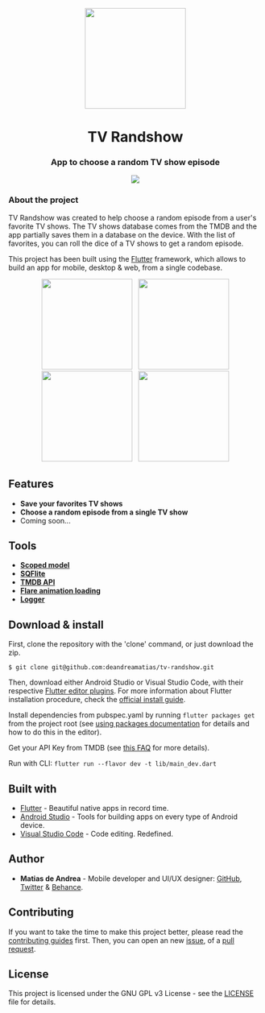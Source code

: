 <p align="center">
  <img src="https://raw.githubusercontent.com/deandreamatias/tv-randshow/master/images/icon.png" width="200">
</p>
<h1 align="center">TV Randshow</h1>
<h3 align="center">App to choose a random TV show episode</h3>

<p align="center">
  <a>
    <img src="https://img.shields.io/github/v/release/deandreamatias/tv-randshow">
  </a>
</p>

### About the project

TV Randshow was created to help choose a random episode from a user's favorite TV shows.
The TV shows database comes from the TMDB and the app partially saves them in a database on the device. With the list of favorites, you can roll the dice of a TV shows to get a random episode.

This project has been built using the [Flutter](https://flutter.dev/) framework, which allows to build an app for mobile, desktop & web, from a single codebase.

<p align="center">
  <img src="https://github.com/deandreamatias/tv-randshow/blob/master/images/search.jpg" width="180" hspace="4">
  <img src="https://github.com/deandreamatias/tv-randshow/blob/master/images/favs.jpg" width="180" hspace="4">
  <img src="https://github.com/deandreamatias/tv-randshow/blob/master/images/details.jpg" width="180" hspace="4">
  <img src="https://github.com/deandreamatias/tv-randshow/blob/master/images/result.jpg" width="180" hspace="4">
</p>

## Features

- **Save your favorites TV shows**
- **Choose a random episode from a single TV show**
- Coming soon...

## Tools

- [**Scoped model**](https://pub.dev/packages/scoped_model)
- [**SQFlite**](https://pub.dev/packages/sqflite)
- [**TMDB API**](https://developers.themoviedb.org/3/getting-started/introduction)
- [**Flare animation loading**](https://rive.app/a/deandreamatias/files/flare/loading-tv-randshow/embed)
- [**Logger**](https://pub.dev/packages/logger)

## Download & install

First, clone the repository with the 'clone' command, or just download the zip.

```
$ git clone git@github.com:deandreamatias/tv-randshow.git
```

Then, download either Android Studio or Visual Studio Code, with their respective [Flutter editor plugins](https://flutter.dev/docs/get-started/editor). For more information about Flutter installation procedure, check the [official install guide](https://flutter.dev/docs/get-started/install).

Install dependencies from pubspec.yaml by running `flutter packages get` from the project root (see [using packages documentation](https://flutter.dev/docs/development/packages-and-plugins/using-packages#adding-a-package-dependency-to-an-app) for details and how to do this in the editor).

Get your API Key from TMDB (see [this FAQ](https://www.themoviedb.org/faq/api) for more details).

Run with CLI:
`flutter run --flavor dev -t lib/main_dev.dart `

## Built with

- [Flutter](https://flutter.dev/) - Beautiful native apps in record time.
- [Android Studio](https://developer.android.com/studio/index.html/) - Tools for building apps on every type of Android device.
- [Visual Studio Code](https://code.visualstudio.com/) - Code editing. Redefined.

## Author

- **Matias de Andrea** - Mobile developer and UI/UX designer: [GitHub](https://github.com/deandreamatias), [Twitter](https://twitter.com/deandreamatias) & [Behance](https://www.behance.net/deandreamatias).

## Contributing

If you want to take the time to make this project better, please read the [contributing guides](https://github.com/jesusrp98/spacex-go/blob/master/CONTRIBUTING.md) first. Then, you can open an new [issue](https://github.com/deandreamatias/tv-randshow/issues/new/choose), of a [pull request](https://github.com/deandreamatias/tv-randshow/compare).

## License

This project is licensed under the GNU GPL v3 License - see the [LICENSE](LICENSE) file for details.
